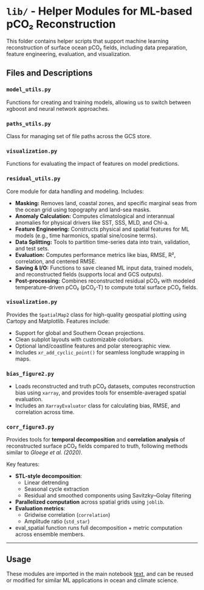 # `lib/` - Helper Modules for ML-based pCO₂ Reconstruction

This folder contains helper scripts that support machine learning reconstruction of surface ocean pCO₂ fields, including data preparation, feature engineering, evaluation, and visualization.


## Files and Descriptions

### `model_utils.py`
Functions for creating and training models, allowing us to switch between xgboost and neural network approaches.


### `paths_utils.py`
Class for managing set of file paths across the GCS store.


### `visualization.py`
Functions for evaluating the impact of features on model predictions.


### `residual_utils.py`
Core module for data handling and modeling. Includes:

- **Masking:** Removes land, coastal zones, and specific marginal seas from the ocean grid using topography and land-sea masks.
- **Anomaly Calculation:** Computes climatological and interannual anomalies for physical drivers like SST, SSS, MLD, and Chl-a.
- **Feature Engineering:** Constructs physical and spatial features for ML models (e.g., time harmonics, spatial sine/cosine terms).
- **Data Splitting:** Tools to partition time-series data into train, validation, and test sets.
- **Evaluation:** Computes performance metrics like bias, RMSE, R², correlation, and centered RMSE.
- **Saving & I/O:** Functions to save cleaned ML input data, trained models, and reconstructed fields (supports local and GCS outputs).
- **Post-processing:** Combines reconstructed residual pCO₂ with modeled temperature-driven pCO₂ (pCO₂-T) to compute total surface pCO₂ fields.


### `visualization.py`
Provides the `SpatialMap2` class for high-quality geospatial plotting using Cartopy and Matplotlib. Features include:

- Support for global and Southern Ocean projections.
- Clean subplot layouts with customizable colorbars.
- Optional land/coastline features and polar stereographic view.
- Includes `xr_add_cyclic_point()` for seamless longitude wrapping in maps.


### `bias_figure2.py`
- Loads reconstructed and truth pCO₂ datasets, computes reconstruction bias using `xarray`, and provides tools for ensemble-averaged spatial evaluation.
- Includes an `XarrayEvaluator` class for calculating bias, RMSE, and correlation across time.


### `corr_figure3.py`
Provides tools for **temporal decomposition** and **correlation analysis** of reconstructed surface pCO₂ fields compared to truth, following methods similar to *Gloege et al. (2020)*.

Key features:

- **STL-style decomposition**:
  - Linear detrending
  - Seasonal cycle extraction
  - Residual and smoothed components using Savitzky–Golay filtering
- **Parallelized computation** across spatial grids using `joblib`.
- **Evaluation metrics**:
  - Gridwise correlation (`correlation`)
  - Amplitude ratio (`std_star`)
- eval_spatial function runs full decomposition + metric computation across ensemble members.

---

## Usage
These modules are imported in the main notebook [text](../notebooks/OceanpCO2_Group2.ipynb), and can be reused or modified for similar ML applications in ocean and climate science.
